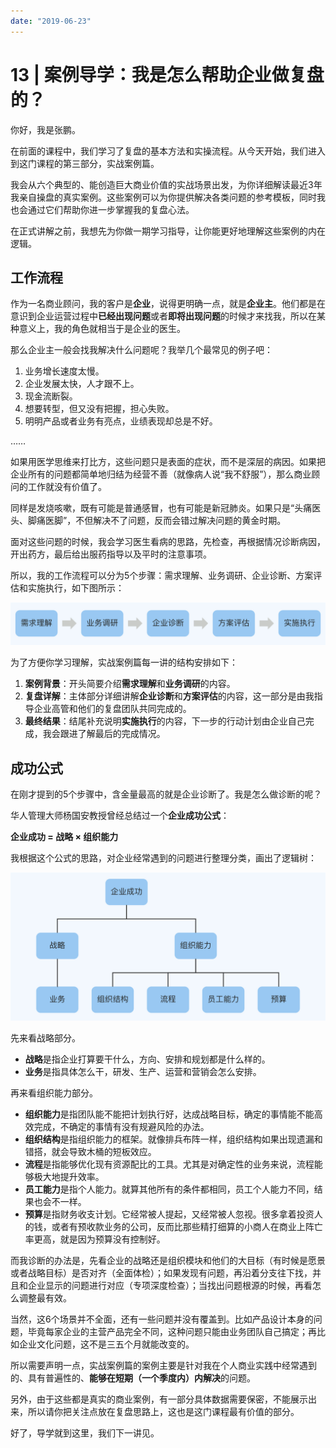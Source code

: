 ```yaml
---
date: "2019-06-23"
---  
```

      
# 13 | 案例导学：我是怎么帮助企业做复盘的？
你好，我是张鹏。

在前面的课程中，我们学习了复盘的基本方法和实操流程。从今天开始，我们进入到这门课程的第三部分，实战案例篇。

我会从六个典型的、能创造巨大商业价值的实战场景出发，为你详细解读最近3年我亲自操盘的真实案例。这些案例可以为你提供解决各类问题的参考模板，同时我也会通过它们帮助你进一步掌握我的复盘心法。

在正式讲解之前，我想先为你做一期学习指导，让你能更好地理解这些案例的内在逻辑。

## 工作流程

作为一名商业顾问，我的客户是**企业**，说得更明确一点，就是**企业主**。他们都是在意识到企业运营过程中**已经出现问题**或者**即将出现问题**的时候才来找我，所以在某种意义上，我的角色就相当于是企业的医生。

那么企业主一般会找我解决什么问题呢？我举几个最常见的例子吧：

1.  业务增长速度太慢。
2.  企业发展太快，人才跟不上。
3.  现金流断裂。
4.  想要转型，但又没有把握，担心失败。
5.  明明产品或者业务有亮点，业绩表现却总是不好。

……

如果用医学思维来打比方，这些问题只是表面的症状，而不是深层的病因。如果把企业所有的问题都简单地归结为经营不善（就像病人说“我不舒服”），那么商业顾问的工作就没有价值了。

同样是发烧咳嗽，既有可能是普通感冒，也有可能是新冠肺炎。如果只是“头痛医头、脚痛医脚”，不但解决不了问题，反而会错过解决问题的黄金时期。

<!-- [[[read_end]]] -->

面对这些问题的时候，我会学习医生看病的思路，先检查，再根据情况诊断病因，开出药方，最后给出服药指导以及平时的注意事项。

所以，我的工作流程可以分为5个步骤：需求理解、业务调研、企业诊断、方案评估和实施执行，如下图所示：

![](./httpsstatic001geekbangorgresourceimaged81dd88f861ea085006bc5332b2f2ae2901d.jpg)

为了方便你学习理解，实战案例篇每一讲的结构安排如下：

1.  **案例背景**：开头简要介绍**需求理解**和**业务调研**的内容。
2.  **复盘详解**：主体部分详细讲解**企业诊断**和**方案评估**的内容，这一部分是由我指导企业高管和他们的复盘团队共同完成的。
3.  **最终结果**：结尾补充说明**实施执行**的内容，下一步的行动计划由企业自己完成，我会跟进了解最后的完成情况。

## 成功公式

在刚才提到的5个步骤中，含金量最高的就是企业诊断了。我是怎么做诊断的呢？

华人管理大师杨国安教授曾经总结过一个**企业成功公式**：

**企业成功 = 战略 × 组织能力**

我根据这个公式的思路，对企业经常遇到的问题进行整理分类，画出了逻辑树：

![](./httpsstatic001geekbangorgresourceimage4aec4a3fa4bb938676bd5afe1c892bbd73ec.jpg)

先来看战略部分。

* **战略**是指企业打算要干什么，方向、安排和规划都是什么样的。
* **业务**是指具体怎么干，研发、生产、运营和营销会怎么安排。

再来看组织能力部分。

* **组织能力**是指团队能不能把计划执行好，达成战略目标，确定的事情能不能高效完成，不确定的事情有没有规避风险的办法。
* **组织结构**是指组织能力的框架。就像排兵布阵一样，组织结构如果出现遗漏和错搭，就会导致木桶的短板效应。
* **流程**是指能够优化现有资源配比的工具。尤其是对确定性的业务来说，流程能够极大地提升效率。
* **员工能力**是指个人能力。就算其他所有的条件都相同，员工个人能力不同，结果也会不一样。
* **预算**是指财务收支计划。它经常被人提起，又经常被人忽视。很多拿着投资人的钱，或者有预收款业务的公司，反而比那些精打细算的小商人在商业上阵亡率更高，就是因为预算没有控制好。

而我诊断的办法是，先看企业的战略还是组织模块和他们的大目标（有时候是愿景或者战略目标）是否对齐（全面体检）；如果发现有问题，再沿着分支往下找，并且和企业显示的问题进行对应（专项深度检查）；当找出问题根源的时候，再看怎么调整最有效。

当然，这6个场景并不全面，还有一些问题并没有覆盖到。比如产品设计本身的问题，毕竟每家企业的主营产品完全不同，这种问题只能由业务团队自己搞定；再比如企业文化问题，这不是三五个月就能改变的。

所以需要声明一点，实战案例篇的案例主要是针对我在个人商业实践中经常遇到的、具有普遍性的、**能够在短期（一个季度内）内解决**的问题。

另外，由于这些都是真实的商业案例，有一部分具体数据需要保密，不能展示出来，所以请你把关注点放在复盘思路上，这也是这门课程最有价值的部分。

好了，导学就到这里，我们下一讲见。
